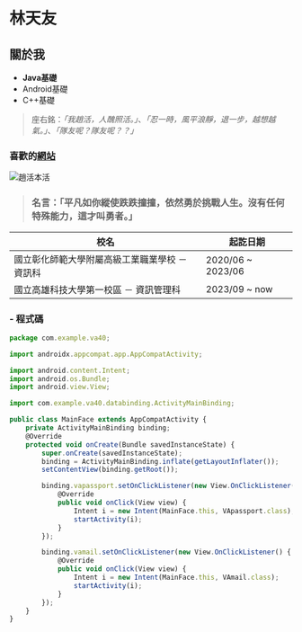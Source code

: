 # 林天友 
## 關於我 
- **Java基礎**
- Android基礎
- C++基礎
> 座右銘：*「我趙活，人醜照活。」*、*「忍一時，風平浪靜，退一步，越想越氣。」*、*「隊友呢？隊友呢？？」*
### **喜歡的[網站](https://www.youtube.com/)**<br />
![趙活本活](https://truth.bahamut.com.tw/s01/202407/forum/73317/0716411046203bb1e662d530b54a4b35.PNG)
> ### 名言：**「平凡如你縱使跌跌撞撞，依然勇於挑戰人生。沒有任何特殊能力，這才叫勇者。」**

|  校名   | 起訖日期  |
|  ----  | ----  |
|  國立彰化師範大學附屬高級工業職業學校 － 資訊科   | 2020/06 ~ 2023/06  |
|  國立高雄科技大學第一校區 － 資訊管理科   | 2023/09 ~ now  |
### - 程式碼
```js
package com.example.va40;

import androidx.appcompat.app.AppCompatActivity;

import android.content.Intent;
import android.os.Bundle;
import android.view.View;

import com.example.va40.databinding.ActivityMainBinding;

public class MainFace extends AppCompatActivity {
    private ActivityMainBinding binding;
    @Override
    protected void onCreate(Bundle savedInstanceState) {
        super.onCreate(savedInstanceState);
        binding = ActivityMainBinding.inflate(getLayoutInflater());
        setContentView(binding.getRoot());

        binding.vapassport.setOnClickListener(new View.OnClickListener() {
            @Override
            public void onClick(View view) {
                Intent i = new Intent(MainFace.this, VApassport.class);
                startActivity(i);
            }
        });

        binding.vamail.setOnClickListener(new View.OnClickListener() {
            @Override
            public void onClick(View view) {
                Intent i = new Intent(MainFace.this, VAmail.class);
                startActivity(i);
            }
        });
    }
}
```



